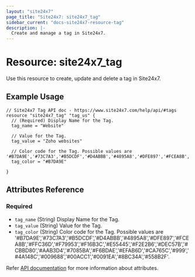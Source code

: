 ```yaml
---
layout: "site24x7"
page_title: "Site24x7: site24x7_tag"
sidebar_current: "docs-site24x7-resource-tag"
description: |-
  Create and manage a tag in Site24x7.
---
```


# Resource: site24x7\_tag

Use this resource to create, update and delete a tag in Site24x7.

## Example Usage

```hcl
// Site24x7 Tag API doc - https://www.site24x7.com/help/api/#tags
resource "site24x7_tag" "tag_us" {
  // (Required) Display Name for the Tag.
  tag_name = "Website"

  // Value for the Tag.
  tag_value = "Zoho websites"

  // Color code for the Tag. Possible values are '#B7DA9E','#73C7A3','#B5DCDF','#D4ABBB','#4895A8','#DFE897','#FCEA8B','#FFC36D','#F79953','#F16B3C','#E55445','#F2E2B6','#DEC57B','#CBBD80','#AAB3D4','#7085BA','#F6BDAE','#EFAB6D','#CA765C','#999','#4A148C','#009688','#00ACC1','#0091EA','#8BC34A','#558B2F'
  tag_color = "#B7DA9E"

}
```

## Attributes Reference


### Required

* `tag_name` (String) Display Name for the Tag.
* `tag_value` (String) Value for the Tag.
* `tag_color` (String) Color code for the Tag. Possible values are '#B7DA9E','#73C7A3','#B5DCDF','#D4ABBB','#4895A8','#DFE897','#FCEA8B','#FFC36D','#F79953','#F16B3C','#E55445','#F2E2B6','#DEC57B','#CBBD80','#AAB3D4','#7085BA','#F6BDAE','#EFAB6D','#CA765C','#999','#4A148C','#009688','#00ACC1','#0091EA','#8BC34A','#558B2F'.

Refer [API documentation](https://www.site24x7.com/help/api/#tags) for more information about attributes.
 
